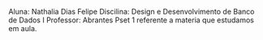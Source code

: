 Aluna: Nathalia Dias Felipe
Discilina: Design e Desenvolvimento de Banco de Dados I
Professor: Abrantes
Pset 1 referente a materia que estudamos em aula.
